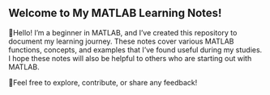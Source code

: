## Welcome to My MATLAB Learning Notes!

👏Hello! I’m a beginner in MATLAB, and I’ve created this repository to document my learning journey. These notes cover various MATLAB functions, concepts, and examples that I’ve found useful during my studies. I hope these notes will also be helpful to others who are starting out with MATLAB.

🎉Feel free to explore, contribute, or share any feedback!
